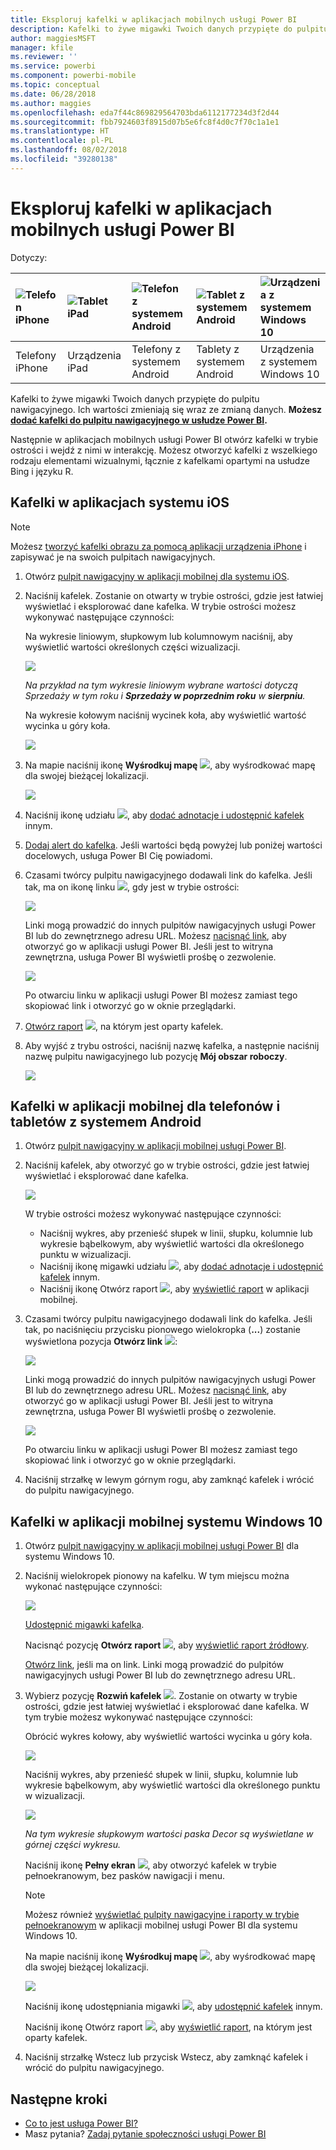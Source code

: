 ```yaml
---
title: Eksploruj kafelki w aplikacjach mobilnych usługi Power BI
description: Kafelki to żywe migawki Twoich danych przypięte do pulpitu nawigacyjnego. Dowiedz się o interakcjach z kafelkami w aplikacjach mobilnych usługi Power BI.
author: maggiesMSFT
manager: kfile
ms.reviewer: ''
ms.service: powerbi
ms.component: powerbi-mobile
ms.topic: conceptual
ms.date: 06/28/2018
ms.author: maggies
ms.openlocfilehash: eda7f44c869829564703bda6112177234d3f2d44
ms.sourcegitcommit: fbb7924603f8915d07b5e6fc8f4d0c7f70c1a1e1
ms.translationtype: HT
ms.contentlocale: pl-PL
ms.lasthandoff: 08/02/2018
ms.locfileid: "39280138"
---
```

# <a name="explore-tiles-in-the-power-bi-mobile-apps"></a>Eksploruj kafelki w aplikacjach mobilnych usługi Power BI
Dotyczy:

| ![Telefon iPhone](media/mobile-tiles-in-the-mobile-apps/iphone-logo-50-px.png) | ![Tablet iPad](media/mobile-tiles-in-the-mobile-apps/ipad-logo-50-px.png) | ![Telefon z systemem Android](media/mobile-tiles-in-the-mobile-apps/android-phone-logo-50-px.png) | ![Tablet z systemem Android](media/mobile-tiles-in-the-mobile-apps/android-tablet-logo-50-px.png) | ![Urządzenia z systemem Windows 10](media/mobile-tiles-in-the-mobile-apps/win-10-logo-50-px.png) |
|:--- |:--- |:--- |:--- |:--- |
| Telefony iPhone |Urządzenia iPad |Telefony z systemem Android |Tablety z systemem Android |Urządzenia z systemem Windows 10 |

Kafelki to żywe migawki Twoich danych przypięte do pulpitu nawigacyjnego. Ich wartości zmieniają się wraz ze zmianą danych. **Możesz [dodać kafelki do pulpitu nawigacyjnego w usłudze Power BI](service-dashboard-tiles.md).** 

Następnie w aplikacjach mobilnych usługi Power BI otwórz kafelki w trybie ostrości i wejdź z nimi w interakcję. Możesz otworzyć kafelki z wszelkiego rodzaju elementami wizualnymi, łącznie z kafelkami opartymi na usłudze Bing i języku R.

## <a name="tiles-in-the-ios-apps"></a>Kafelki w aplikacjach systemu iOS
> [!NOTE]
> Możesz [tworzyć kafelki obrazu za pomocą aplikacji urządzenia iPhone](mobile-iphone-app-get-started.md) i zapisywać je na swoich pulpitach nawigacyjnych.
> 
> 

1. Otwórz [pulpit nawigacyjny w aplikacji mobilnej dla systemu iOS](mobile-apps-view-dashboard.md).
2. Naciśnij kafelek. Zostanie on otwarty w trybie ostrości, gdzie jest łatwiej wyświetlać i eksplorować dane kafelka. W trybie ostrości możesz wykonywać następujące czynności:
   
   Na wykresie liniowym, słupkowym lub kolumnowym naciśnij, aby wyświetlić wartości określonych części wizualizacji.
   
    ![](media/mobile-tiles-in-the-mobile-apps/power-bi-iphone-line-tile-values.png)
   
   <em>Na przykład na tym wykresie liniowym wybrane wartości dotyczą **Sprzedaży w tym roku</em>* i **Sprzedaży w poprzednim roku** w **sierpniu**.*  
   
   Na wykresie kołowym naciśnij wycinek koła, aby wyświetlić wartość wycinka u góry koła.  
   
   ![](media/mobile-tiles-in-the-mobile-apps/power-bi-ipad-tile-pie.png)
3. Na mapie naciśnij ikonę **Wyśrodkuj mapę** ![](media/mobile-tiles-in-the-mobile-apps/power-bi-center-map-icon.png), aby wyśrodkować mapę dla swojej bieżącej lokalizacji.
   
     ![](media/mobile-tiles-in-the-mobile-apps/power-bi-ipad-center-map.png)
4. Naciśnij ikonę udziału ![](media/mobile-tiles-in-the-mobile-apps/power-bi-iphone-share-icon.png), aby [dodać adnotacje i udostępnić kafelek](mobile-annotate-and-share-a-tile-from-the-mobile-apps.md) innym.
5. [Dodaj alert do kafelka](mobile-set-data-alerts-in-the-mobile-apps.md). Jeśli wartości będą powyżej lub poniżej wartości docelowych, usługa Power BI Cię powiadomi.
6. Czasami twórcy pulpitu nawigacyjnego dodawali link do kafelka. Jeśli tak, ma on ikonę linku ![](media/mobile-tiles-in-the-mobile-apps/power-bi-iphone-link-icon.png), gdy jest w trybie ostrości:
   
    ![](media/mobile-tiles-in-the-mobile-apps/power-bi-iphone-tile-link.png)
   
    Linki mogą prowadzić do innych pulpitów nawigacyjnych usługi Power BI lub do zewnętrznego adresu URL. Możesz [nacisnąć link](service-dashboard-edit-tile.md#hyperlink), aby otworzyć go w aplikacji usługi Power BI. Jeśli jest to witryna zewnętrzna, usługa Power BI wyświetli prośbę o zezwolenie.
   
    ![](media/mobile-tiles-in-the-mobile-apps/pbi_andr_openlinkmessage.png)
   
    Po otwarciu linku w aplikacji usługi Power BI możesz zamiast tego skopiować link i otworzyć go w oknie przeglądarki.
7. [Otwórz raport](mobile-reports-in-the-mobile-apps.md) ![](media/mobile-tiles-in-the-mobile-apps/power-bi-ipad-open-report-icon.png), na którym jest oparty kafelek.
8. Aby wyjść z trybu ostrości, naciśnij nazwę kafelka, a następnie naciśnij nazwę pulpitu nawigacyjnego lub pozycję **Mój obszar roboczy**.
   
    ![](media/mobile-tiles-in-the-mobile-apps/power-bi-ipad-tile-breadcrumb.png)

## <a name="tiles-in-the-mobile-app-for-android-phones-and-tablets"></a>Kafelki w aplikacji mobilnej dla telefonów i tabletów z systemem Android
1. Otwórz [pulpit nawigacyjny w aplikacji mobilnej usługi Power BI](mobile-apps-view-dashboard.md).
2. Naciśnij kafelek, aby otworzyć go w trybie ostrości, gdzie jest łatwiej wyświetlać i eksplorować dane kafelka.
   
   ![](media/mobile-tiles-in-the-mobile-apps/power-bi-android-tablet-tile.png)
   
    W trybie ostrości możesz wykonywać następujące czynności:
   
   * Naciśnij wykres, aby przenieść słupek w linii, słupku, kolumnie lub wykresie bąbelkowym, aby wyświetlić wartości dla określonego punktu w wizualizacji.  
   * Naciśnij ikonę migawki udziału ![](media/mobile-tiles-in-the-mobile-apps/pbi_andr_sharesnapicon.png), aby [dodać adnotacje i udostępnić kafelek](mobile-annotate-and-share-a-tile-from-the-mobile-apps.md) innym.
   * Naciśnij ikonę Otwórz raport ![](media/mobile-tiles-in-the-mobile-apps/power-bi-android-tablet-open-report-icon.png), aby [wyświetlić raport](mobile-reports-in-the-mobile-apps.md) w aplikacji mobilnej.
3. Czasami twórcy pulpitu nawigacyjnego dodawali link do kafelka. Jeśli tak, po naciśnięciu przycisku pionowego wielokropka (**...**) zostanie wyświetlona pozycja **Otwórz link** ![](media/mobile-tiles-in-the-mobile-apps/power-bi-iphone-link-icon.png):
   
    ![](media/mobile-tiles-in-the-mobile-apps/power-bi-android-tile-link.png)
   
    Linki mogą prowadzić do innych pulpitów nawigacyjnych usługi Power BI lub do zewnętrznego adresu URL. Możesz [nacisnąć link](service-dashboard-edit-tile.md#hyperlink), aby otworzyć go w aplikacji usługi Power BI. Jeśli jest to witryna zewnętrzna, usługa Power BI wyświetli prośbę o zezwolenie.
   
    ![](media/mobile-tiles-in-the-mobile-apps/pbi_andr_openlinkmessage.png)
   
    Po otwarciu linku w aplikacji usługi Power BI możesz zamiast tego skopiować link i otworzyć go w oknie przeglądarki.
4. Naciśnij strzałkę w lewym górnym rogu, aby zamknąć kafelek i wrócić do pulpitu nawigacyjnego.

## <a name="tiles-in-the-windows-10-mobile-app"></a>Kafelki w aplikacji mobilnej systemu Windows 10
1. Otwórz [pulpit nawigacyjny w aplikacji mobilnej usługi Power BI](mobile-apps-view-dashboard.md) dla systemu Windows 10.
2. Naciśnij wielokropek pionowy na kafelku. W tym miejscu można wykonać następujące czynności: 
   
    ![](media/mobile-tiles-in-the-mobile-apps/pbi_win10tileellpslink.png)
   
    [Udostępnić migawki kafelka](mobile-windows-10-phone-app-get-started.md).
   
    Nacisnąć pozycję **Otwórz raport** ![](media/mobile-tiles-in-the-mobile-apps/power-bi-ipad-open-report-icon.png), aby [wyświetlić raport źródłowy](mobile-reports-in-the-mobile-apps.md).
   
    [Otwórz link](service-dashboard-edit-tile.md#hyperlink), jeśli ma on link. Linki mogą prowadzić do pulpitów nawigacyjnych usługi Power BI lub do zewnętrznego adresu URL.
3. Wybierz pozycję **Rozwiń kafelek** ![](media/mobile-tiles-in-the-mobile-apps/power-bi-windows-10-focus-mode-icon.png). Zostanie on otwarty w trybie ostrości, gdzie jest łatwiej wyświetlać i eksplorować dane kafelka. W tym trybie możesz wykonywać następujące czynności:
   
   Obrócić wykres kołowy, aby wyświetlić wartości wycinka u góry koła.  
   
   ![](media/mobile-tiles-in-the-mobile-apps/power-bi-windows-10-pie-focus-mode.png)
   
   Naciśnij wykres, aby przenieść słupek w linii, słupku, kolumnie lub wykresie bąbelkowym, aby wyświetlić wartości dla określonego punktu w wizualizacji.  
   
   ![](media/mobile-tiles-in-the-mobile-apps/pbi_win10ph_bartile0316.png)
   
   <em>Na tym wykresie słupkowym wartości paska **Decor</em>* są wyświetlane w górnej części wykresu.*
   
   Naciśnij ikonę **Pełny ekran** ![](media/mobile-tiles-in-the-mobile-apps/power-bi-full-screen-icon.png), aby otworzyć kafelek w trybie pełnoekranowym, bez pasków nawigacji i menu.
   
   > [!NOTE]
   > Możesz również [wyświetlać pulpity nawigacyjne i raporty w trybie pełnoekranowym](mobile-windows-10-app-presentation-mode.md) w aplikacji mobilnej usługi Power BI dla systemu Windows 10.
   > 
   > 
   
   Na mapie naciśnij ikonę **Wyśrodkuj mapę** ![](media/mobile-tiles-in-the-mobile-apps/power-bi-center-map-icon.png), aby wyśrodkować mapę dla swojej bieżącej lokalizacji.
   
   ![](media/mobile-tiles-in-the-mobile-apps/power-bi-windows-10-center-map.png)
   
   Naciśnij ikonę udostępniania migawki ![](media/mobile-tiles-in-the-mobile-apps/pbi_win10ph_shareicon.png), aby [udostępnić kafelek](mobile-windows-10-phone-app-get-started.md) innym.   
   
   Naciśnij ikonę Otwórz raport ![](media/mobile-tiles-in-the-mobile-apps/power-bi-ipad-open-report-icon.png), aby [wyświetlić raport](mobile-reports-in-the-mobile-apps.md), na którym jest oparty kafelek. 
4. Naciśnij strzałkę Wstecz lub przycisk Wstecz, aby zamknąć kafelek i wrócić do pulpitu nawigacyjnego.

## <a name="next-steps"></a>Następne kroki
* [Co to jest usługa Power BI?](power-bi-overview.md)
* Masz pytania? [Zadaj pytanie społeczności usługi Power BI](http://community.powerbi.com/)

